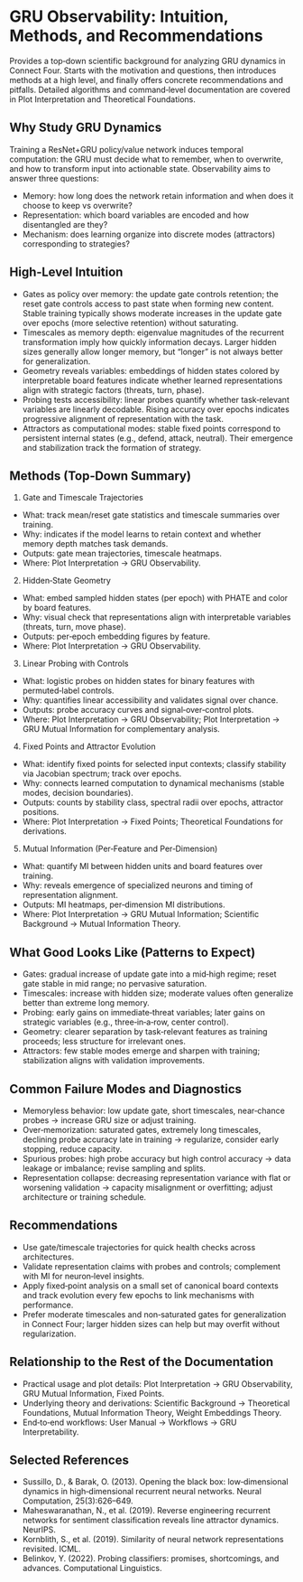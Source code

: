# GRU Observability: Intuition, Methods, and Recommendations

Provides a top‑down scientific background for analyzing GRU dynamics in Connect Four. Starts with the motivation and questions, then introduces methods at a high level, and finally offers concrete recommendations and pitfalls. Detailed algorithms and command‑level documentation are covered in Plot Interpretation and Theoretical Foundations.

## Why Study GRU Dynamics

Training a ResNet+GRU policy/value network induces temporal computation: the GRU must decide what to remember, when to overwrite, and how to transform input into actionable state. Observability aims to answer three questions:

- Memory: how long does the network retain information and when does it choose to keep vs overwrite?
- Representation: which board variables are encoded and how disentangled are they?
- Mechanism: does learning organize into discrete modes (attractors) corresponding to strategies?

## High‑Level Intuition

- Gates as policy over memory: the update gate controls retention; the reset gate controls access to past state when forming new content. Stable training typically shows moderate increases in the update gate over epochs (more selective retention) without saturating.
- Timescales as memory depth: eigenvalue magnitudes of the recurrent transformation imply how quickly information decays. Larger hidden sizes generally allow longer memory, but “longer” is not always better for generalization.
- Geometry reveals variables: embeddings of hidden states colored by interpretable board features indicate whether learned representations align with strategic factors (threats, turn, phase).
- Probing tests accessibility: linear probes quantify whether task‑relevant variables are linearly decodable. Rising accuracy over epochs indicates progressive alignment of representation with the task.
- Attractors as computational modes: stable fixed points correspond to persistent internal states (e.g., defend, attack, neutral). Their emergence and stabilization track the formation of strategy.

## Methods (Top‑Down Summary)

1) Gate and Timescale Trajectories
- What: track mean/reset gate statistics and timescale summaries over training.
- Why: indicates if the model learns to retain context and whether memory depth matches task demands.
- Outputs: gate mean trajectories, timescale heatmaps.
- Where: Plot Interpretation → GRU Observability.

2) Hidden‑State Geometry
- What: embed sampled hidden states (per epoch) with PHATE and color by board features.
- Why: visual check that representations align with interpretable variables (threats, turn, move phase).
- Outputs: per‑epoch embedding figures by feature.
- Where: Plot Interpretation → GRU Observability.

3) Linear Probing with Controls
- What: logistic probes on hidden states for binary features with permuted‑label controls.
- Why: quantifies linear accessibility and validates signal over chance.
- Outputs: probe accuracy curves and signal‑over‑control plots.
- Where: Plot Interpretation → GRU Observability; Plot Interpretation → GRU Mutual Information for complementary analysis.

4) Fixed Points and Attractor Evolution
- What: identify fixed points for selected input contexts; classify stability via Jacobian spectrum; track over epochs.
- Why: connects learned computation to dynamical mechanisms (stable modes, decision boundaries).
- Outputs: counts by stability class, spectral radii over epochs, attractor positions.
- Where: Plot Interpretation → Fixed Points; Theoretical Foundations for derivations.

5) Mutual Information (Per‑Feature and Per‑Dimension)
- What: quantify MI between hidden units and board features over training.
- Why: reveals emergence of specialized neurons and timing of representation alignment.
- Outputs: MI heatmaps, per‑dimension MI distributions.
- Where: Plot Interpretation → GRU Mutual Information; Scientific Background → Mutual Information Theory.

## What Good Looks Like (Patterns to Expect)

- Gates: gradual increase of update gate into a mid‑high regime; reset gate stable in mid range; no pervasive saturation.
- Timescales: increase with hidden size; moderate values often generalize better than extreme long memory.
- Probing: early gains on immediate‑threat variables; later gains on strategic variables (e.g., three‑in‑a‑row, center control).
- Geometry: clearer separation by task‑relevant features as training proceeds; less structure for irrelevant ones.
- Attractors: few stable modes emerge and sharpen with training; stabilization aligns with validation improvements.

## Common Failure Modes and Diagnostics

- Memoryless behavior: low update gate, short timescales, near‑chance probes → increase GRU size or adjust training.
- Over‑memorization: saturated gates, extremely long timescales, declining probe accuracy late in training → regularize, consider early stopping, reduce capacity.
- Spurious probes: high probe accuracy but high control accuracy → data leakage or imbalance; revise sampling and splits.
- Representation collapse: decreasing representation variance with flat or worsening validation → capacity misalignment or overfitting; adjust architecture or training schedule.

## Recommendations

- Use gate/timescale trajectories for quick health checks across architectures.
- Validate representation claims with probes and controls; complement with MI for neuron‑level insights.
- Apply fixed‑point analysis on a small set of canonical board contexts and track evolution every few epochs to link mechanisms with performance.
- Prefer moderate timescales and non‑saturated gates for generalization in Connect Four; larger hidden sizes can help but may overfit without regularization.

## Relationship to the Rest of the Documentation

- Practical usage and plot details: Plot Interpretation → GRU Observability, GRU Mutual Information, Fixed Points.
- Underlying theory and derivations: Scientific Background → Theoretical Foundations, Mutual Information Theory, Weight Embeddings Theory.
- End‑to‑end workflows: User Manual → Workflows → GRU Interpretability.

## Selected References

- Sussillo, D., & Barak, O. (2013). Opening the black box: low‑dimensional dynamics in high‑dimensional recurrent neural networks. Neural Computation, 25(3):626–649.
- Maheswaranathan, N., et al. (2019). Reverse engineering recurrent networks for sentiment classification reveals line attractor dynamics. NeurIPS.
- Kornblith, S., et al. (2019). Similarity of neural network representations revisited. ICML.
- Belinkov, Y. (2022). Probing classifiers: promises, shortcomings, and advances. Computational Linguistics.
